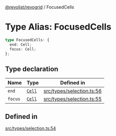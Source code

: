 [@revolist/revogrid](README.md) / FocusedCells

# Type Alias: FocusedCells

```ts
type FocusedCells: {
  end: Cell;
  focus: Cell;
};
```

## Type declaration

| Name | Type | Defined in |
| ------ | ------ | ------ |
| `end` | [`Cell`](Interface.Cell.md) | [src/types/selection.ts:56](https://github.com/revolist/revogrid/blob/32c6316d328fcc561520e19c2a4b987d1e8a85d2/src/types/selection.ts#L56) |
| `focus` | [`Cell`](Interface.Cell.md) | [src/types/selection.ts:55](https://github.com/revolist/revogrid/blob/32c6316d328fcc561520e19c2a4b987d1e8a85d2/src/types/selection.ts#L55) |

## Defined in

[src/types/selection.ts:54](https://github.com/revolist/revogrid/blob/32c6316d328fcc561520e19c2a4b987d1e8a85d2/src/types/selection.ts#L54)
